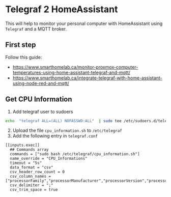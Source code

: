 # Telegraf 2 HomeAssistant
This will help to monitor your personal computer with HomeAssistant using `Telegraf` and a MQTT broker.

## First step
Follow this guide:

 - https://www.smarthomelab.ca/monitor-proxmox-computer-temperatures-using-home-assistant-telegraf-and-mqtt/
 - https://www.smarthomelab.ca/integrate-telegraf-with-home-assistant-using-node-red-and-mqtt/

## Get CPU Information

 1. Add telegraf user to sudoers
 ```bash
echo  "telegraf ALL=(ALL) NOPASSWD:ALL"  | sudo tee /etc/sudoers.d/telegraf
```
2. Upload the file `cpu_information.sh` to `/etc/telegraf`
3. Add the following entry in `telegraf.conf`
```
[[inputs.exec]]
  ## Commands array
  commands = ["sudo bash /etc/telegraf/cpu_information.sh"]
  name_override = "CPU_Informations"
  timeout = "5s"
  data_format = "csv"
  csv_header_row_count = 0
  csv_column_names = ["processorFamily","processorManufacturer","processorVersion","processorFrequency","biosVendor","biosVersion","biosReleaseDate","systemManufacturer","systemProductName","systemVersion","chassisType"]
  csv_delimiter = ";"
  csv_trim_space = true
```
